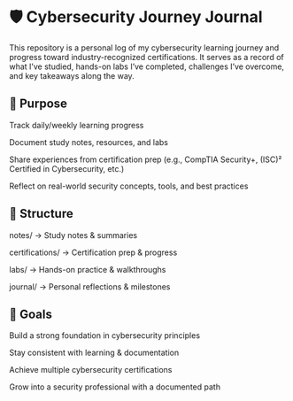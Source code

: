 # 🛡️ Cybersecurity Journey Journal

This repository is a personal log of my cybersecurity learning journey and progress toward industry-recognized certifications. It serves as a record of what I’ve studied, hands-on labs I’ve completed, challenges I’ve overcome, and key takeaways along the way.

## 📌 Purpose

Track daily/weekly learning progress

Document study notes, resources, and labs

Share experiences from certification prep (e.g., CompTIA Security+, (ISC)² Certified in Cybersecurity, etc.)

Reflect on real-world security concepts, tools, and best practices

## 📂 Structure

notes/ → Study notes & summaries

certifications/ → Certification prep & progress

labs/ → Hands-on practice & walkthroughs

journal/ → Personal reflections & milestones

## 🚀 Goals

Build a strong foundation in cybersecurity principles

Stay consistent with learning & documentation

Achieve multiple cybersecurity certifications

Grow into a security professional with a documented path
